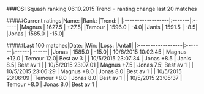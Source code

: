 ###OSI Squash ranking 06.10.2015
Trend = ranting change last 20 matches

#####Current ratings|Name:              |Rank:   |Trend: |
|:------------------|:-------|:------|
|Magnus             | 1627.5 | +27.5|
|Temour             | 1596.0 | -4.0|
|Janis              | 1591.5 | -8.5|
|Jonas              | 1585.0 | -15.0|

#####Last 100 matches|Date:              |Win:   |Loss: |Antall| 
|:------------------|:-------|:------|:------|
|Jonas              | 1585.0 | -15.0|
| 10/6/2015 10:02:45 | Magnus +12.0 | Temour 12.0| Best av 3 |
| 10/5/2015 23:07:34 | Jonas +8.5 | Janis 8.5| Best av 1 |
| 10/5/2015 23:07:01 | Magnus +7.5 | Jonas 7.5| Best av 1 |
| 10/5/2015 23:06:29 | Magnus +8.0 | Jonas 8.0| Best av 1 |
| 10/5/2015 23:06:09 | Temour +8.0 | Jonas 8.0| Best av 1 |
| 10/5/2015 23:05:37 | Temour +8.0 | Jonas 8.0| Best av 1 |

